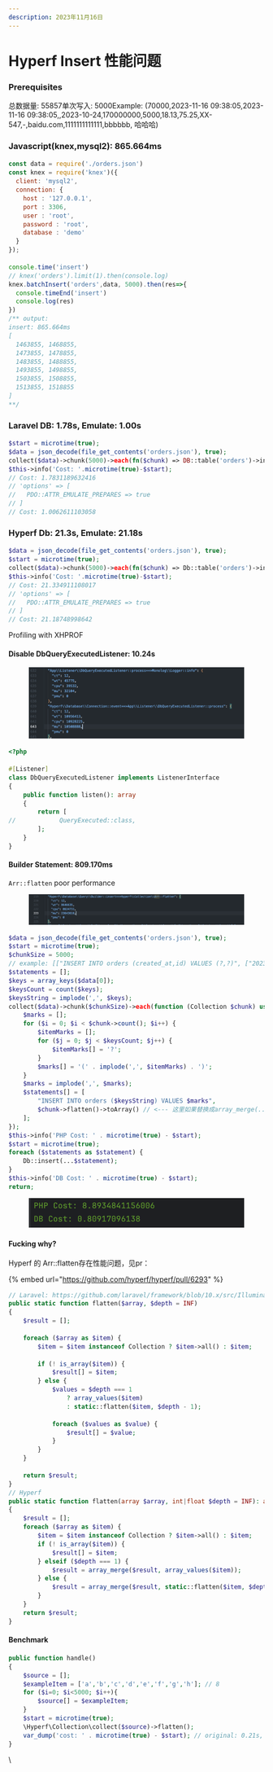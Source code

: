 ```yaml
---
description: 2023年11月16日
---
```


# Hyperf Insert 性能问题

### Prerequisites

总数据量: 55857单次写入: 5000Example: (70000,2023-11-16 09:38:05,2023-11-16 09:38:05,,2023-10-24,170000000,5000,18.13,75.25,XX-547,-,baidu.com,1111111111111,bbbbbb, 哈哈哈)

### Javascript(knex,mysql2): 865.664ms

```javascript
const data = require('./orders.json')
const knex = require('knex')({
  client: 'mysql2',
  connection: {
    host : '127.0.0.1',
    port : 3306,
    user : 'root',
    password : 'root',
    database : 'demo'
  }
});

console.time('insert')
// knex('orders').limit(1).then(console.log)
knex.batchInsert('orders',data, 5000).then(res=>{
  console.timeEnd('insert')
  console.log(res)
})
/** output:
insert: 865.664ms
[
  1463855, 1468855,
  1473855, 1478855,
  1483855, 1488855,
  1493855, 1498855,
  1503855, 1508855,
  1513855, 1518855
]
**/
```

### Laravel DB: 1.78s, Emulate: 1.00s

```php
$start = microtime(true);
$data = json_decode(file_get_contents('orders.json'), true);
collect($data)->chunk(5000)->each(fn($chunk) => DB::table('orders')->insert($chunk->toArray()));
$this->info('Cost: '.microtime(true)-$start);
// Cost: 1.7831189632416
// 'options' => [
//   PDO::ATTR_EMULATE_PREPARES => true
// ]
// Cost: 1.0062611103058
```

### Hyperf Db: 21.3s, Emulate: 21.18s

```php
$data = json_decode(file_get_contents('orders.json'), true);
$start = microtime(true);
collect($data)->chunk(5000)->each(fn($chunk) => Db::table('orders')->insert($chunk->toArray()));
$this->info('Cost: '.microtime(true)-$start);
// Cost: 21.334911108017
// 'options' => [
//   PDO::ATTR_EMULATE_PREPARES => true
// ]
// Cost: 21.18748998642
```

Profiling with XHPROF

#### Disable DbQueryExecutedListener: 10.24s

<figure><img src="../.gitbook/assets/image.png" alt=""><figcaption></figcaption></figure>

```php
<?php

#[Listener]
class DbQueryExecutedListener implements ListenerInterface
{
    public function listen(): array
    {
        return [
//            QueryExecuted::class,
        ];
    }
}
```

#### Builder Statement: 809.170ms

`Arr::flatten` poor performance

<figure><img src="../.gitbook/assets/image (1).png" alt=""><figcaption></figcaption></figure>

```php
$data = json_decode(file_get_contents('orders.json'), true);
$start = microtime(true);
$chunkSize = 5000;
// example: [["INSERT INTO orders (created_at,id) VALUES (?,?)", ["2023-01-01",1]]]
$statements = [];
$keys = array_keys($data[0]);
$keysCount = count($keys);
$keysString = implode(',', $keys);
collect($data)->chunk($chunkSize)->each(function (Collection $chunk) use (&$statements, $keys, $keysCount, $keysString) {
    $marks = [];
    for ($i = 0; $i < $chunk->count(); $i++) {
        $itemMarks = [];
        for ($j = 0; $j < $keysCount; $j++) {
            $itemMarks[] = '?';
        }
        $marks[] = '(' . implode(',', $itemMarks) . ')';
    }
    $marks = implode(',', $marks);
    $statements[] = [
        "INSERT INTO orders ($keysString) VALUES $marks",
        $chunk->flatten()->toArray() // <--- 这里如果替换成array_merge(...$chunk->toArray()) 只需要0.04s
    ];
});
$this->info('PHP Cost: ' . microtime(true) - $start);
$start = microtime(true);
foreach ($statements as $statement) {
    Db::insert(...$statement);
}
$this->info('DB Cost: ' . microtime(true) - $start);
return;
```

<figure><img src="../.gitbook/assets/image (2).png" alt=""><figcaption></figcaption></figure>

#### Fucking why?

Hyperf 的 Arr::flatten存在性能问题，见pr：

{% embed url="https://github.com/hyperf/hyperf/pull/6293" %}

```php
// Laravel: https://github.com/laravel/framework/blob/10.x/src/Illuminate/Collections/Arr.php
public static function flatten($array, $depth = INF)
{
    $result = [];

    foreach ($array as $item) {
        $item = $item instanceof Collection ? $item->all() : $item;

        if (! is_array($item)) {
            $result[] = $item;
        } else {
            $values = $depth === 1
                ? array_values($item)
                : static::flatten($item, $depth - 1);

            foreach ($values as $value) {
                $result[] = $value;
            }
        }
    }

    return $result;
}
// Hyperf
public static function flatten(array $array, int|float $depth = INF): array
{
    $result = [];
    foreach ($array as $item) {
        $item = $item instanceof Collection ? $item->all() : $item;
        if (! is_array($item)) {
            $result[] = $item;
        } elseif ($depth === 1) {
            $result = array_merge($result, array_values($item));
        } else {
            $result = array_merge($result, static::flatten($item, $depth - 1));
        }
    }
    return $result;
}
```

#### Benchmark

```php
public function handle()
{
    $source = [];
    $exampleItem = ['a','b','c','d','e','f','g','h']; // 8
    for ($i=0; $i<5000; $i++){
        $source[] = $exampleItem;
    }
    $start = microtime(true);
    \Hyperf\Collection\collect($source)->flatten();
    var_dump('cost: ' . microtime(true) - $start); // original: 0.21s, now: 0.001s
}
```

\
